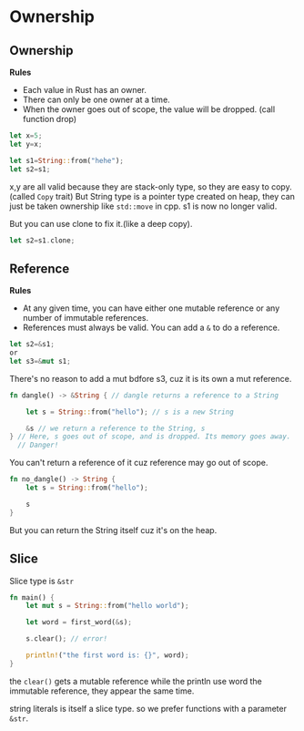 # Ownership

## Ownership
**Rules**

- Each value in Rust has an owner.
- There can only be one owner at a time.
- When the owner goes out of scope, the value will be dropped. (call function drop)

```rust
let x=5;
let y=x;

let s1=String::from("hehe");
let s2=s1;
```
x,y are all valid because they are stack-only type, so they are easy to copy.(called `Copy` trait)
But String type is a pointer type created on heap, they can just be taken ownership like `std::move` in cpp.
s1 is now no longer valid.


But you can use clone to fix it.(like a deep copy).
```rust
let s2=s1.clone;
```

## Reference
**Rules**
- At any given time, you can have either one mutable reference or any number of immutable references.
- References must always be valid.
You can add a `&` to do a reference.
```rust
let s2=&s1;
or
let s3=&mut s1;
```
There's no reason to add a mut bdfore s3, cuz it is its own a mut reference.

```rust
fn dangle() -> &String { // dangle returns a reference to a String

    let s = String::from("hello"); // s is a new String

    &s // we return a reference to the String, s
} // Here, s goes out of scope, and is dropped. Its memory goes away.
  // Danger!
```
You can't return a reference of it cuz reference may go out of scope.

```rust
fn no_dangle() -> String {
    let s = String::from("hello");

    s
}
```
But you can return the String itself cuz it's on the heap.

## Slice 
Slice type is `&str`

```rust
fn main() {
    let mut s = String::from("hello world");

    let word = first_word(&s);

    s.clear(); // error!

    println!("the first word is: {}", word);
}
```
the `clear()` gets a mutable reference while the println use word the immutable reference, they appear the same time.

string literals is itself a slice type.
so we prefer functions with a parameter `&str`.
